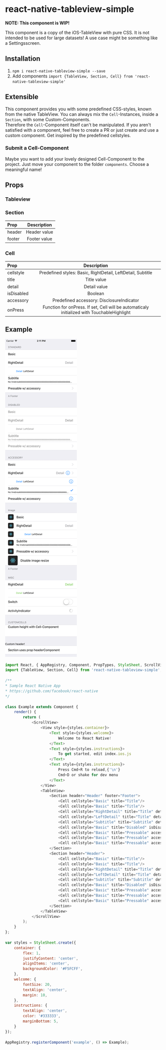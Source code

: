 # react-native-tableview-simple

**NOTE: This component is WIP!**

This component is a copy of the iOS-TableView with pure CSS.
It is not intended to be used for large datasets!
A use case might be something like a Settingsscreen.

## Installation
1. `npm i react-native-tableview-simple --save`
1. Add components `import {TableView, Section, Cell} from 'react-native-tableview-simple'`


## Extensible
This component provides you with some predefined CSS-styles, known from the native TableView.
You can always mix the `Cell`-Instances, inside a `Section`, with some Custom-Components.   
Therefore the `Cell`-Component itself can't be manipulated. If you aren't satisfied with a component, feel free to create a PR or just create and use a custom component. Get inspired by the predefined cellstyles.

### Submit a Cell-Component
Maybe you want to add your lovely designed Cell-Component to the project.
Just move your component to the folder `components`. Choose a meaningful name!

## Props
### Tableview

### Section
| Prop  | Description |
| :------------ | :---------------:|
| header | Header value |
| footer | Footer value |

### Cell
| Prop  | Description |
| :------------ | :---------------:|
| cellstyle | Predefined styles: Basic, RightDetail, LeftDetail, Subtitle |
| title | Title value |
| detail | Detail value |
| isDisabled | Boolean |
| accessory | Predefined accessory: DisclosureIndicator |
| onPress | Function for onPress. If set, Cell will be automaticaly initialized with TouchableHighlight |


## Example
![](https://raw.githubusercontent.com/Purii/react-native-tableview-simple/master/screenshot.png)
```javascript
import React, { AppRegistry, Component, PropTypes, StyleSheet, ScrollView, View, Text } from 'react-native';
import {TableView, Section, Cell} from 'react-native-tableview-simple';

/**
* Sample React Native App
* https://github.com/facebook/react-native
*/

class Example extends Component {
	render() {
		return (
			<ScrollView>
				<View style={styles.container}>
					<Text style={styles.welcome}>
						Welcome to React Native!
					</Text>
					<Text style={styles.instructions}>
						To get started, edit index.ios.js
					</Text>
					<Text style={styles.instructions}>
						Press Cmd+R to reload,{'\n'}
						Cmd+D or shake for dev menu
					</Text>
				</View>
				<TableView>
					<Section header="Header" footer="Footer">
						<Cell cellstyle="Basic" title="Title"/>
						<Cell cellstyle="Basic" title="Title"/>
						<Cell cellstyle="RightDetail" title="Title" detail="Detail" />
						<Cell cellstyle="LeftDetail" title="Title" detail="Detail"/>
						<Cell cellstyle="Subtitle" title="Subtitle" detail="Nooooooooooooooooooooooooooooooooooooooooooooooooooooooooooooooo Linebreakkkkkkkkkkkkkkkkkkkkkkkkkkkkkkkkkkkkkkkkkkkkkkkkkkkkkkkkkkkkkkkkkkkk"/>
						<Cell cellstyle="Basic" title="Disabled" isDisabled="true"/>
						<Cell cellstyle="Basic" title="Pressable" accessory="DisclosureIndicator" onPress={() => {console.log('Heyho!')}}/>
						<Cell cellstyle="Basic" title="Pressable" accessory="DisclosureIndicator" onPress={() => {console.log('Heyho!')}}/>
						<Cell cellstyle="Basic" title="Pressable" accessory="DisclosureIndicator" onPress={() => {console.log('Heyho!')}}/>
					</Section>
					<Section header="Header">
						<Cell cellstyle="Basic" title="Title"/>
						<Cell cellstyle="Basic" title="Title"/>
						<Cell cellstyle="RightDetail" title="Title" detail="Detail" />
						<Cell cellstyle="LeftDetail" title="Title" detail="Detail"/>
						<Cell cellstyle="Subtitle" title="Subtitle" detail="Nooooooooooooooooooooooooooooooooooooooooooooooooooooooooooooooo Linebreakkkkkkkkkkkkkkkkkkkkkkkkkkkkkkkkkkkkkkkkkkkkkkkkkkkkkkkkkkkkkkkkkkkk"/>
						<Cell cellstyle="Basic" title="Disabled" isDisabled="true"/>
						<Cell cellstyle="Basic" title="Pressable" accessory="DisclosureIndicator" onPress={() => {console.log('Heyho!')}}/>
						<Cell cellstyle="Basic" title="Pressable" accessory="DisclosureIndicator" onPress={() => {console.log('Heyho!')}}/>
						<Cell cellstyle="Basic" title="Pressable" accessory="DisclosureIndicator" onPress={() => {console.log('Heyho!')}}/>
					</Section>
				</TableView>
			</ScrollView>
		);
	}
};

var styles = StyleSheet.create({
	container: {
		flex: 1,
		justifyContent: 'center',
		alignItems: 'center',
		backgroundColor: '#F5FCFF',
	},
	welcome: {
		fontSize: 20,
		textAlign: 'center',
		margin: 10,
	},
	instructions: {
		textAlign: 'center',
		color: '#333333',
		marginBottom: 5,
	}
});

AppRegistry.registerComponent('example', () => Example);

```